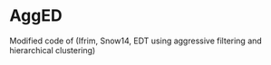 # AggED
Modified code of (Ifrim, Snow14, EDT using aggressive filtering and hierarchical clustering)
